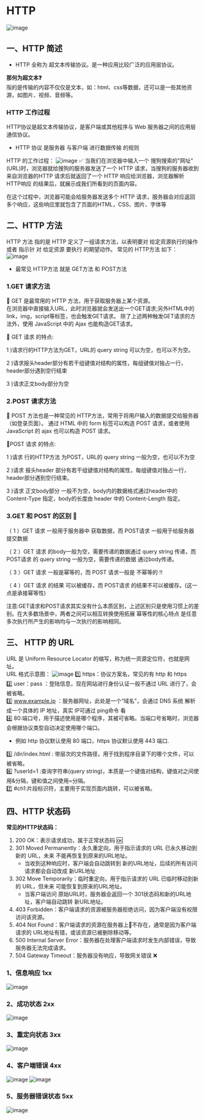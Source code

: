 # HTTP
![image](https://github.com/vlvvh/C-sharp-learn/assets/160467935/677147a7-2d55-4600-ab22-20a09cd458e3) 

## 一、HTTP 简述
- HTTP 全称为 超文本传输协议。是一种应用比较广泛的应用层协议。
  
**那何为超文本❓**  
🈯️的是传输的内容不仅仅是文本，如：html、css等数据，还可以是一些其他资源，如图片、视频、音频等。
  
###  HTTP 工作过程
HTTP协议是超文本传输协议，是客户端或其他程序与 Web 服务器之间的应用层通信协议。
- HTTP 协议 是服务器 与客户端 进行数据传输 的规则

HTTP 的工作过程：
![image](https://github.com/vlvvh/C-sharp-learn/assets/160467935/cdc65cb0-36e7-4c7b-9781-37731d52b71b)
:white_check_mark: 当我们在浏览器中输入一个 搜狗搜索的"网址"(URL)时，浏览器就给搜狗的服务器发送了一个 HTTP 请求，当搜狗的服务器收到 来自浏览器的HTTP 请求后就返回了一个 HTTP 响应给浏览器，浏览器解析 HTTP响应 的结果后，就展示成我们所看到的页面内容。   

在这个过程中，浏览器可能会给服务器发送多个 HTTP 请求，服务器会对应返回多个响应，这些响应里就包含了页面的HTML，CSS、图片、字体等

## 二、HTTP 方法 
HTTP 方法 指的是 HTTP 定义了一组请求方法，以表明要对 给定资源执行的操作 或者 指示针 对 给定资源 要执行 的期望动作。 
常见的 HTTP方法 如下：
![image](https://github.com/vlvvh/C-sharp-learn/assets/160467935/290d9162-5201-4190-9da2-199572311fab)
- 最常见 HTTP方法 就是 GET方法 和 POST方法

### 1.GET 请求方法
:large_orange_diamond: GET 是最常用的 HTTP 方法，用于获取服务器上某个资源。    
在浏览器中直接输入URL，此时浏览器就会发送出一个GET请求;另外HTML中的link，img，script等标签，也会触发GET请求。
除了上述两种触发GET请求的方法外，使用 JavaScript 中的 Ajax 也能构造GET请求。

:small_orange_diamond: GET 请求 的特点:

1 )请求行的HTTP方法为GET，URL的 query string 可以为空，也可以不为空。   

2 )请求报头header部分有若干组键值对结构的属性，每组键值对独占一行，header部分遇到空行结束    

3 )请求正文body部分为空

### 2.POST 请求方法    
:large_orange_diamond: POST 方法也是一种常见的 HTTP方法，常用于将用户输入的数据提交给服务器（如登录页面）。
通过 HTML 中的 form 标签可以构造 POST 请求，或者使用 JavaScript 的 ajax 也可以构造 POST 请求。

:small_orange_diamond:POST 请求 的特点:

1 )请求 行的HTTP方法 为POST，URL的 query string 一般为空，也可以不为空    

2 )请求 报头header 部分有若干组键值对结构的属性，每组键值对独占一行，header部分遇到空行结束。   

3 )请求 正文body部分 一般不为空，body内的数据格式通过header中的 Content-Type 指定，body的长度由 header 中的 Content-Length 指定。  

### 3.GET 和 POST 的区别 :pushpin:

（ 1 ）GET 请求 一般用于服务器中 获取数据，而 POST请求 一般用于给服务器提交数据

（ 2 ）GET 请求 的body一般为空，需要传递的数据通过 query string 传递，而 POST请求 的 query string 一般为空，需要传递的数据 通过body传递。

（ 3 ）GET 请求 一般是幂等的，而 POST 请求一般是 不幂等的 ‼️

（ 4 ）GET 请求 的结果 可以被缓存，而 POST请求 的结果不可以被缓存。(这一点是承接幂等性)

注意:GET请求和POST请求其实没有什么本质区别，上述区别只是使用习惯上的差别。在大多数场景中，两者之间可以相互转换使用拓展
     幂等性的核心特点 是任意多次执行所产生的影响均与一次执行的影响相同。

## 三、 HTTP 的 URL
URL 是 Uniform Resource Locator 的缩写，称为统一资源定位符，也就是网址。   
URL 格式示意图：
![image](https://github.com/vlvvh/C-sharp-learn/assets/160467935/5296b2ee-6bfa-4d00-b0f7-801eacb021a0)
1️⃣ https：协议方案名，常见的有 http 和 https    
2️⃣ user：pass ：登陆信息，现在网站进行身份认证一般不通过 URL 进行了，会被省略。    
3️⃣ www.example.jp ：服务器网址，此处是一个“域名”，会通过 DNS 系统 解析成一个具体的 IP 地址，真实 IP可通过 ping命令 看    
4️⃣ 80:端口号，用于描述使用是哪个程序，其被可省略。当端口号省略时，浏览器会根据协议类型自动决定使用哪个端口。     
- 例如 http 协议默认使用 80 端口，https 协议默认使用 443 端口.

:five: /dir/index.html : 带层次的文件路径，用于找到程序目录下的哪个文件，可以被省略。   
6️⃣ ?userId=1 :查询字符串(query string)，本质是一个键值对结构，键值对之间使用&分隔，键和值之间使用=分隔。       
7️⃣ #ch1:片段标识符，主要用于实现页面内跳转，可以被省略。

## 四、HTTP 状态码
**常见的HTTP状态码：**
1. 200 OK：表示请求成功，属于正常状态码 🆗
2. 301 Moved Permanently：永久重定向，用于指示请求的 URL 已永久移动到新的 URL，未来 不能再恢复到原来的URL地址。
   - 当收到这种响应时，客户端会自动跳转到 新的URL地址，后续的所有访问请求都会自动改成 新URL地址
3. 302 Move Temporarily：临时重定向，用于指示请求的 URL 已临时移动到新的 URL，但未来 可能恢复到原来的URL地址。
   - 当客户端访问 原始URL时，服务器会返回一个 301状态码和新的URL地址，客户端自动跳转 新URL地址。
4. 403 Forbidden：客户端请求的资源被服务器拒绝访问，因为客户端没有权限访问该资源。
5. 404 Not Found：客户端请求的资源在服务器上🙅不存在，通常是因为客户端请求的 URL地址有错，或该资源已被删除移动等。
6. 500 Internal Server Error：服务器在处理客户端请求时发生内部错误，导致服务器无法完成请求。
7. 504 Gateway Timeout：服务器没有响应，导致网关错误 ❌

### 1、信息响应 1xx
![image](https://github.com/vlvvh/C-sharp-learn/assets/160467935/df13b1f4-1740-4909-8982-dff6d1a50643)

### 2、成功状态 2xx
![image](https://github.com/vlvvh/C-sharp-learn/assets/160467935/62745b29-7ff2-475a-8b36-d5e51c0d8d3d)

### 3、重定向状态 3xx
![image](https://github.com/vlvvh/C-sharp-learn/assets/160467935/15e6256d-db5d-4901-a6f9-ef27ed2ec207)

### 4、客户端错误 4xx
![image](https://github.com/vlvvh/C-sharp-learn/assets/160467935/31de7a56-88af-4f8d-97e6-ab4251eeb040)
![image](https://github.com/vlvvh/C-sharp-learn/assets/160467935/cd5a0b1b-88d1-426f-b513-eea128cfee6a)

### 5、服务器错误状态 5xx
![image](https://github.com/vlvvh/C-sharp-learn/assets/160467935/e6df0374-2895-420c-bfc6-2093ec77f925)






